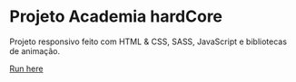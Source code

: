 # Projeto Academia hardCore

Projeto responsivo feito com HTML & CSS, SASS, JavaScript e bibliotecas de animação.

[Run here](https://rodrigocloureiro.github.io/AcademiaHardCore/)
